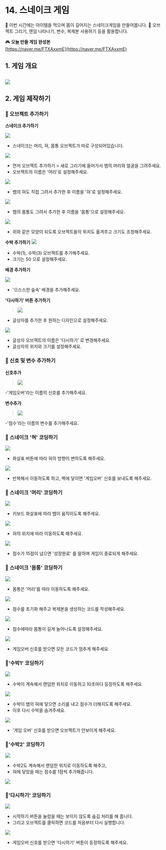# 14. 스네이크 게임

🙂 이번 시간에는 아이템을 먹으며 몸이 길어지는 스네이크게임을 만들어봅니다.
🚩 오브젝트 그리기, 랜덤 나타나기, 변수, 복제본 사용하기 등을 활용합니다.

🎮  **오늘 만들 게임 완성본**   
[https://naver.me/FTXAxxmE](https://naver.me/FTXAxxmE) 

## 1. 게임 개요
![](img/14_스네이크게임/14_0.png)
- 

## 2. 게임 제작하기

### 🧩 오브젝트 추가하기

**스네이크 추가하기**

![](img/14_스네이크게임/14_1.png)
- 스네이크는 머리, 혀, 몸통 오브젝트가 따로 구성되어있습니다.

![](img/14_스네이크게임/14_2.png)
- 먼저 오브젝트 추가하기 > 새로 그리기에 들어가서 뱀의 머리와 얼굴을 그려주세요. 
- 오브젝트의 이름은 '머리'로 설정해주세요. 

![](img/14_스네이크게임/14_3.png)
- 뱀의 혀도 직접 그려서 추가한 후 이름을 '혀'로 설정해주세요.

![](img/14_스네이크게임/14_4.png)

- 뱀의 몸통도 그려서 추가한 후 이름을 '몸통'으로 설정해주세요. 

![](img/14_스네이크게임/14_27.png)
- 위와 같은 모양이 되도록 오브젝트들의 위치도 옮겨주고 크기도 조정해주세요. 


**수박 추가하기**
![](img/14_스네이크게임/14_5.png)
- 수박(1), 수박(3) 오브젝트를 추가해주세요.
- 크기는 50 으로 설정해주세요. 

**배경 추가하기**

![](img/14_스네이크게임/14_6.png)
- '으스스한 숲속' 배경을 추가해주세요. 

**'다시하기' 버튼 추가하기**

> ![](img/14_스네이크게임/14_7.png)

- 글상자를 추가한 후 원하는 디자인으로 설정해주세요.

![](img/14_스네이크게임/14_26.png)
- 글상자 오브젝트의 이름은 '다시하기' 로 변경해주세요. 
- 글상자의 위치와 크기를 설정해주세요.


### 🧩 신호 및 변수 추가하기 

**신호추가**

> ![](img/14_스네이크게임/14_9.png)

-'게임오버'라는 이름의 신호를 추가해주세요. 


**변수추가**

> ![](img/14_스네이크게임/14_8.png)

-'점수'라는 이름의 변수를 추가해주세요. 

### 🧩 스네이크 '혀' 코딩하기 
![](img/14_스네이크게임/14_19.png)
- 화살표 버튼에 따라 혀의 방향이 변하도록 해주세요. 
  
![](img/14_스네이크게임/14_20.png)
- 반복해서 이동하도록 하고, 벽에 닿이면 '게임오버' 신호를 보내도록 해주세요. 


### 🧩 스네이크 '머리' 코딩하기 


![](img/14_스네이크게임/14_10.png)
- 키보드 화살표에 따라 뱀이 움직이도록 해주세요. 
  
![](img/14_스네이크게임/14_11.png)
- 혀의 위치에 따라 이동하도록 해주세요. 
  
![](img/14_스네이크게임/14_12.png)
- 점수가 15점이 넘으면 '성장완료' 를 말하며 게임이 종료되게 해주세요. 

### 🧩 스네이크 '몸통' 코딩하기 

![](img/14_스네이크게임/14_13.png)
- 몸통은 '머리'를 따라 이동하도록 해주세요. 
  
![](img/14_스네이크게임/14_14.png)
- 점수를 초기화 해주고 복제본을 생성하는 코드를 작성해주세요.

![](img/14_스네이크게임/14_15.png)
- 점수에따라 몸통이 길게 늘어나도록 설정해주세요.

![](img/14_스네이크게임/14_16.png)

- 게임오버 신호를 받으면 모든 코드가 멈추게 해주세요. 


### 🧩'수박1' 코딩하기 
![](img/14_스네이크게임/14_21.png)
- 수박이 계속해서 랜덤한 위치로 이동하고 10초마다 등장하도록 해주세요. 

![](img/14_스네이크게임/14_22.png)

- 수박이 뱀의 혀에 닿으면 소리를 내고 점수가 더해지도록 해주세요. 
- 이후 다시 수박을 숨겨주세요.
  
![](img/14_스네이크게임/14_23.png)
- '게임 오버' 신호를 받으면 오브젝트가 안보이게 해주세요. 

### 🧩'수박2' 코딩하기 
![](img/14_스네이크게임/14_24.png)
- 수박2도 계속해서 랜덤한 위치로 이동하도록 해주고, 
- 혀에 닿았을 때는 점수를 1점씩 추가해줍니다. 

![](img/14_스네이크게임/14_25.png)

### 🧩'다시하기' 코딩하기 

![](img/14_스네이크게임/14_17.png)

- 시작하기 버튼을 눌렀을 때는 보이지 않도록 숨김 처리를 해 줍니다.
- 그리고 오브젝트를 클릭하면 코드를 처음부터 다시 실행합니다.


![](img/14_스네이크게임/14_18.png)
- 게임오버 신호를 받으면 '다시하기' 버튼이 등장하도록 해주세요. 




<!-- <details>
<summary> 요약 </summary>
</details> -->